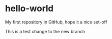 # hello-world
My first repository in GitHub, hope it a nice set-off

This is a test change to the new branch 
